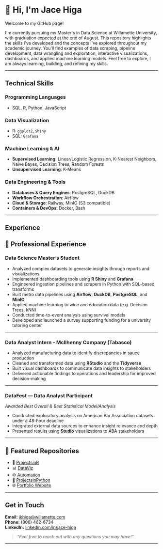 # 👋 Hi, I'm Jace Higa

Welcome to my GitHub page!

I'm currently pursuing my Master's in Data Science at Willamette University, with graduation expected at the end of August. This repository highlights the skills I've developed and the concepts I've explored throughout my academic journey. You'll find examples of data scraping, pipeline development, data wrangling and exploration, interactive visualizations, dashboards, and applied machine learning models. Feel free to explore, I am always learning, building, and refining my skills.

---

## Technical Skills

### Programming Languages
- SQL, R, Python, JavaScript

### Data Visualization
- R: `ggplot2`, `Shiny`
- SQL: `Grafana`

### Machine Learning & AI
- **Supervised Learning**: Linear/Logistic Regression, K-Nearest Neighbors, Naive Bayes, Decision Trees, Random Forests
- **Unsupervised Learning**: K-Means

### Data Engineering & Tools
- **Databases & Query Engines**: PostgreSQL, DuckDB  
- **Workflow Orchestration**: Airflow  
- **Cloud & Storage**: Railway, MinIO (S3 compatible)  
- **Containers & DevOps**: Docker, Bash 

---

## Experience

## 💼 Professional Experience

### Data Science Master’s Student
- Analyzed complex datasets to generate insights through reports and visualizations
- Implemented dashboarding tools using **R Shiny** and **Grafana**
- Engineered ingestion pipelines and scrapers in Python with SQL-based transforms
- Built metro data pipelines using **Airflow**, **DuckDB**, **PostgreSQL**, and **MinIO**
- Applied machine learning to wine and education data (e.g. Decision Trees, kNN)
- Conducted time-to-event analysis using survival models
- Developed and launched a survey supporting funding for a university tutoring center

---

### Data Analyst Intern - McIlhenny Company (Tabasco)
- Analyzed manufacturing data to identify discrepancies in sauce production
- Cleaned and transformed data using **RStudio** and the **Tidyverse**
- Built visual dashboards to communicate data insights to stakeholders
- Delivered actionable findings to operations and leadership for improved decision-making

---

### DataFest — Data Analyst Participant
*Awarded Best Overall & Best Statistical Model/Analysis*
- Conducted exploratory analysis on American Bar Association datasets under a 48-hour deadline
- Integrated external data sources to enhance insight relevance and depth
- Presented results using **Studio** visualizations to ABA stakeholders



---

## 📂 Featured Repositories

- 🔬 [ProjectsinR](https://github.com/jacehiga/ProjectsinR)
- 📊 [DataViz](https://github.com/jacehiga/DataViz)
- ⚙️ [Automation](https://github.com/jacehiga/Automation)
- 🐍 [ProjectsinPython](https://github.com/jacehiga/ProjectsinPython)
- 🌐 [Portfolio Website](https://jacehiga.pages.dev/portfolio)

---

## Get in Touch

**Email:** jkhiga@willamette.com  
**Phone:** (808) 462-6734  
**LinkedIn:** [linkedin.com/in/jace-higa](https://www.linkedin.com/in/jace-higa/)

> _“Feel free to reach out with any questions you may have!”_

---
